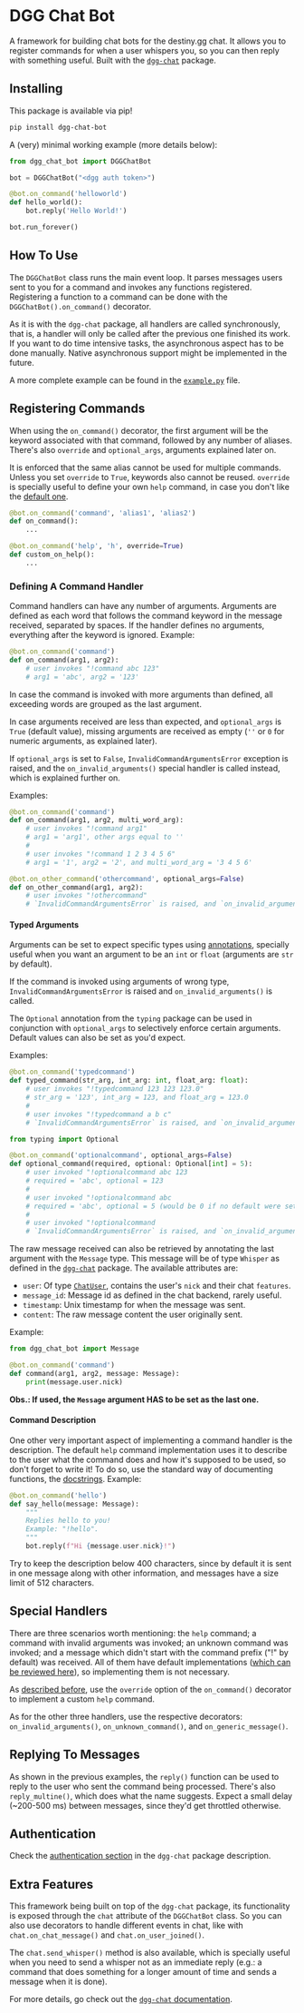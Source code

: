 # DGG Chat Bot

A framework for building chat bots for the destiny.gg chat. It allows you to register 
commands for when a user whispers you, so you can then reply with something useful.
Built with the [`dgg-chat`](https://github.com/gabrieljablonski/dgg-chat) package.

## Installing

This package is available via pip!

```sh
pip install dgg-chat-bot
```

A (very) minimal working example (more details below):

```python
from dgg_chat_bot import DGGChatBot

bot = DGGChatBot("<dgg auth token>")

@bot.on_command('helloworld')
def hello_world():
    bot.reply('Hello World!')

bot.run_forever()
```

## How To Use

The `DGGChatBot` class runs the main event loop. It parses messages users sent to you for a command 
and invokes any functions registered. Registering a function to a command can be done with the 
`DGGChatBot().on_command()` decorator.

As it is with the `dgg-chat` package, all handlers are called synchronously, that is, a handler 
will only be called after the previous one finished its work. If you want to do time intensive tasks,
the asynchronous aspect has to be done manually. Native asynchronous support might be implemented in the future.

A more complete example can be found in the [`example.py`](./example.py) file.

## Registering Commands

When using the `on_command()` decorator, the first argument will be the keyword associated with 
that command, followed by any number of aliases. There's also `override` and `optional_args`, 
arguments explained later on.

It is enforced that the same alias cannot be used for multiple commands. Unless you set 
`override` to `True`, keywords also cannot be reused. `override` is specially useful to 
define your own `help` command, in case you don't like the [default one](./dgg_chat_bot/_dgg_chat_bot.py#L56).

```python
@bot.on_command('command', 'alias1', 'alias2')
def on_command():
    ...

@bot.on_command('help', 'h', override=True)
def custom_on_help():
    ...
```

### Defining A Command Handler

Command handlers can have any number of arguments. Arguments are defined as each
word that follows the command keyword in the message received, separated by spaces.
If the handler defines no arguments, everything after the keyword is ignored.
Example:

```python
@bot.on_command('command')
def on_command(arg1, arg2):
    # user invokes "!command abc 123"
    # arg1 = 'abc', arg2 = '123'
```

In case the command is invoked with more arguments than defined, all exceeding words are grouped as the last argument. 

In case arguments received are less than expected, and `optional_args` is `True` (default value), 
missing arguments are received as empty (`''` or `0` for numeric arguments, as explained later). 

If `optional_args` is set to `False`, `InvalidCommandArgumentsError` exception is raised, 
and the `on_invalid_arguments()` special handler is called instead, which is explained further on. 

Examples:

```python
@bot.on_command('command')
def on_command(arg1, arg2, multi_word_arg):
    # user invokes "!command arg1"
    # arg1 = 'arg1', other args equal to ''
    #
    # user invokes "!command 1 2 3 4 5 6"
    # arg1 = '1', arg2 = '2', and multi_word_arg = '3 4 5 6'

@bot.on_other_command('othercommand', optional_args=False)
def on_other_command(arg1, arg2):
    # user invokes "!othercommand"
    # `InvalidCommandArgumentsError` is raised, and `on_invalid_arguments()` is called instead
```

#### Typed Arguments

Arguments can be set to expect specific types using [annotations](https://realpython.com/lessons/annotations/), 
specially useful when you want an argument to be an `int` or `float` (arguments are `str` by default). 

If the command is invoked using arguments of wrong type, `InvalidCommandArgumentsError` is raised and 
`on_invalid_arguments()` is called. 

The `Optional` annotation from the `typing` package can be used in conjunction with `optional_args` to 
selectively enforce certain arguments. Default values can also be set as you'd expect.

Examples:

```python
@bot.on_command('typedcommand')
def typed_command(str_arg, int_arg: int, float_arg: float):
    # user invokes "!typedcommand 123 123 123.0"
    # str_arg = '123', int_arg = 123, and float_arg = 123.0
    #
    # user invokes "!typedcommand a b c"
    # `InvalidCommandArgumentsError` is raised, and `on_invalid_arguments()` is called instead

from typing import Optional

@bot.on_command('optionalcommand', optional_args=False)
def optional_command(required, optional: Optional[int] = 5):
    # user invoked "!optionalcommand abc 123
    # required = 'abc', optional = 123
    #
    # user invoked "!optionalcommand abc
    # required = 'abc', optional = 5 (would be 0 if no default were set)
    #
    # user invoked "!optionalcommand
    # `InvalidCommandArgumentsError` is raised, and `on_invalid_arguments()` is called instead
```

The raw message received can also be retrieved by annotating the last argument with the
`Message` type. This message will be of type `Whisper` as defined in the 
[`dgg-chat`](https://github.com/gabrieljablonski/dgg-chat/blob/master/dgg_chat/messages/_messages.py#L100) package.
The available attributes are: 
 - `user`: Of type [`ChatUser`](https://github.com/gabrieljablonski/dgg-chat/blob/master/dgg_chat/messages/_messages.py#L6), contains the user's `nick` and their chat `features`.
 - `message_id`: Message id as defined in the chat backend, rarely useful.
 - `timestamp`: Unix timestamp for when the message was sent.
 - `content`: The raw message content the user originally sent.

Example:

```python
from dgg_chat_bot import Message

@bot.on_command('command')
def command(arg1, arg2, message: Message):
    print(message.user.nick)
```

**Obs.: If used, the `Message` argument HAS to be set as the last one.**

#### Command Description

One other very important aspect of implementing a command handler is the description.
The default `help` command implementation uses it to describe to the user what the
command does and how it's supposed to be used, so don't forget to write it!
To do so, use the standard way of documenting functions, the [docstrings](https://www.programiz.com/python-programming/docstrings).
Example:

```python
@bot.on_command('hello')
def say_hello(message: Message):
    """
    Replies hello to you!
    Example: "!hello".
    """
    bot.reply(f"Hi {message.user.nick}!")
```

Try to keep the description below 400 characters, since by default it is sent in one 
message along with other information, and messages have a size limit of 512 characters.

## Special Handlers

There are three scenarios worth mentioning: the `help` command; a command with invalid arguments was invoked;
an unknown command was invoked; and a message which didn't start with the command prefix ("!" by default) 
was received. All of them have default implementations ([which can be reviewed here](./dgg_chat_bot/_dgg_chat_bot.py#L56)), 
so implementing them is not necessary.

As [described before](#registering-commands), use the `override` option of the `on_command()` decorator to 
implement a custom `help` command. 

As for the other three handlers, use the respective decorators: `on_invalid_arguments()`,
`on_unknown_command()`, and `on_generic_message()`.

## Replying To Messages

As shown in the previous examples, the `reply()` function can be used to reply to the user who sent
the command being processed. There's also `reply_multine()`, which does what the name suggests.
Expect a small delay (~200-500 ms) between messages, since they'd get throttled otherwise.

## Authentication

Check the [authentication section](https://github.com/gabrieljablonski/dgg-chat#authentication) in the `dgg-chat` package description.

## Extra Features

This framework being built on top of the `dgg-chat` package, its functionality is exposed through the `chat`
attribute of the `DGGChatBot` class. So you can also use decorators to handle different events in chat,
like with `chat.on_chat_message()` and `chat.on_user_joined()`.

The `chat.send_whisper()` method is also available, which is specially useful when you need
to send a whisper not as an immediate reply (e.g.: a command that does something for a longer 
amount of time and sends a message when it is done).

For more details, go check out the [`dgg-chat` documentation](https://github.com/gabrieljablonski/dgg-chat).
